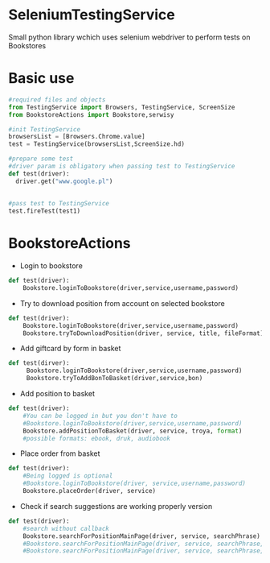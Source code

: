 # SeleniumTestingService
Small python library wchich uses selenium webdriver to perform tests on Bookstores

# Basic use 
```python
#required files and objects
from TestingService import Browsers, TestingService, ScreenSize
from BookstoreActions import Bookstore,serwisy

#init TestingService
browsersList = [Browsers.Chrome.value]
test = TestingService(browsersList,ScreenSize.hd)

#prepare some test
#driver param is obligatory when passing test to TestingService
def test(driver):
  driver.get("www.google.pl")
  
  
#pass test to TestingService
test.fireTest(test1)
```
# BookstoreActions 
  - Login to bookstore
```python
def test(driver):
    Bookstore.loginToBookstore(driver,service,username,password)
```
  - Try to download position from account on selected bookstore
```python
def test(driver):
    Bookstore.loginToBookstore(driver,service,username,password)
    Bookstore.tryToDownloadPosition(driver, service, title, fileFormat)
```
  - Add giftcard by form in basket
```python
def test(dirver):
     Bookstore.loginToBookstore(driver,service,username,password)
     Bookstore.tryToAddBonToBasket(driver,service,bon)
```
  - Add position to basket
```python
def test(driver):
    #You can be logged in but you don't have to
    #Bookstore.loginToBookstore(driver,service,username,password)
    Bookstore.addPositionToBasket(driver, service, troya, format)
    #possible formats: ebook, druk, audiobook
```
  - Place order from basket
```python
def test(driver):
    #Being logged is optional
    #Bookstore.loginToBookstore(driver, service,username,password)
    Bookstore.placeOrder(driver, service)
```
  - Check if search suggestions are working properly version 
```python
def test(driver):
    #search without callback
    Bookstore.searchForPositionMainPage(driver, service, searchPhrase)
    #Bookstore.searchForPositionMainPage(driver, service, searchPhrase,Bookstore.clickFromSuggestions,1) with callback and argument passed to callback
    #Bookstore.searchForPositionMainPage(driver, service, searchPhrase,Bookstore.clickFromSuggestions) witch callback and default param in callback
```
